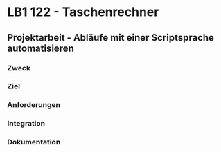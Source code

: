 # LB1 122 - Taschenrechner

## Projektarbeit - Abläufe mit einer Scriptsprache automatisieren

### Zweck


### Ziel


### Anforderungen


### Integration


### Dokumentation
